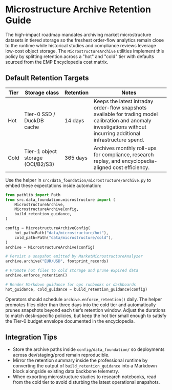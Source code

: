 # Microstructure Archive Retention Guide

The high-impact roadmap mandates archiving market microstructure datasets in
tiered storage so the freshest order-flow analytics remain close to the runtime
while historical studies and compliance reviews leverage low-cost object
storage.  The `MicrostructureArchive` utilities implement this policy by
splitting retention across a "hot" and "cold" tier with defaults sourced from the
EMP Encyclopedia cost matrix.

## Default Retention Targets

| Tier | Storage class | Retention | Notes |
| --- | --- | --- | --- |
| Hot | Tier-0 SSD / DuckDB cache | 14 days | Keeps the latest intraday order-flow snapshots available for trading model calibration and anomaly investigations without incurring additional infrastructure spend. |
| Cold | Tier-1 object storage (OCI/B2/S3) | 365 days | Archives monthly roll-ups for compliance, research replay, and encyclopedia-aligned cost efficiency. |

Use the helper in `src/data_foundation/microstructure/archive.py` to embed these
expectations inside automation:

```python
from pathlib import Path
from src.data_foundation.microstructure import (
    MicrostructureArchive,
    MicrostructureArchiveConfig,
    build_retention_guidance,
)

config = MicrostructureArchiveConfig(
    hot_path=Path("data/microstructure/hot"),
    cold_path=Path("data/microstructure/cold"),
)
archive = MicrostructureArchive(config)

# Persist a snapshot emitted by MarketMicrostructureAnalyzer
archive.archive("EUR/USD", footprint_records)

# Promote hot files to cold storage and prune expired data
archive.enforce_retention()

# Render Markdown guidance for ops runbooks or dashboards
hot_guidance, cold_guidance = build_retention_guidance(config)
```

Operators should schedule `archive.enforce_retention()` daily.  The helper
promotes files older than three days into the cold tier and automatically prunes
snapshots beyond each tier’s retention window.  Adjust the durations to match
desk-specific policies, but keep the hot tier small enough to satisfy the Tier-0
budget envelope documented in the encyclopedia.

## Integration Tips

- Store the archive paths inside `config/data_foundation/` so deployments across
dev/staging/prod remain reproducible.
- Mirror the retention summary inside the professional runtime by converting the
output of `build_retention_guidance` into a Markdown block alongside existing
data backbone telemetry.
- When exporting microstructure studies to research notebooks, read from the
cold tier to avoid disturbing the latest operational snapshots.
